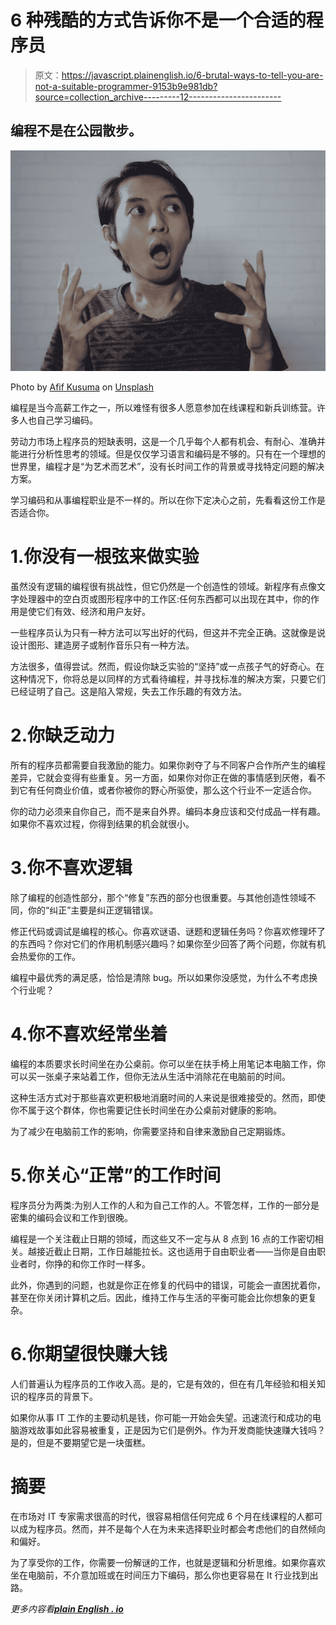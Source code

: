 # 6 种残酷的方式告诉你不是一个合适的程序员

> 原文：<https://javascript.plainenglish.io/6-brutal-ways-to-tell-you-are-not-a-suitable-programmer-9153b9e981db?source=collection_archive---------12----------------------->

## 编程不是在公园散步。

![](img/bc086787f692c399371b00334f2c7776.png)

Photo by [Afif Kusuma](https://unsplash.com/@javaistan?utm_source=medium&utm_medium=referral) on [Unsplash](https://unsplash.com?utm_source=medium&utm_medium=referral)

编程是当今高薪工作之一，所以难怪有很多人愿意参加在线课程和新兵训练营。许多人也自己学习编码。

劳动力市场上程序员的短缺表明，这是一个几乎每个人都有机会、有耐心、准确并能进行分析性思考的领域。但是仅仅学习语言和编码是不够的。只有在一个理想的世界里，编程才是“为艺术而艺术”，没有长时间工作的背景或寻找特定问题的解决方案。

学习编码和从事编程职业是不一样的。所以在你下定决心之前，先看看这份工作是否适合你。

# 1.你没有一根弦来做实验

虽然没有逻辑的编程很有挑战性，但它仍然是一个创造性的领域。新程序有点像文字处理器中的空白页或图形程序中的工作区:任何东西都可以出现在其中，你的作用是使它们有效、经济和用户友好。

一些程序员认为只有一种方法可以写出好的代码，但这并不完全正确。这就像是说设计图形、建造房子或制作音乐只有一种方法。

方法很多，值得尝试。然而，假设你缺乏实验的“坚持”或一点孩子气的好奇心。在这种情况下，你将总是以同样的方式看待编程，并寻找标准的解决方案，只要它们已经证明了自己。这是陷入常规，失去工作乐趣的有效方法。

# 2.你缺乏动力

所有的程序员都需要自我激励的能力。如果你剥夺了与不同客户合作所产生的编程差异，它就会变得有些重复。另一方面，如果你对你正在做的事情感到厌倦，看不到它有任何商业价值，或者你被你的野心所驱使，那么这个行业不一定适合你。

你的动力必须来自你自己，而不是来自外界。编码本身应该和交付成品一样有趣。如果你不喜欢过程，你得到结果的机会就很小。

# 3.你不喜欢逻辑

除了编程的创造性部分，那个“修复”东西的部分也很重要。与其他创造性领域不同，你的“纠正”主要是纠正逻辑错误。

修正代码或调试是编程的核心。你喜欢谜语、谜题和逻辑任务吗？你喜欢修理坏了的东西吗？你对它们的作用机制感兴趣吗？如果你至少回答了两个问题，你就有机会热爱你的工作。

编程中最优秀的满足感，恰恰是清除 bug。所以如果你没感觉，为什么不考虑换个行业呢？

# 4.你不喜欢经常坐着

编程的本质要求长时间坐在办公桌前。你可以坐在扶手椅上用笔记本电脑工作，你可以买一张桌子来站着工作，但你无法从生活中消除花在电脑前的时间。

这种生活方式对于那些喜欢更积极地消磨时间的人来说是很难接受的。然而，即使你不属于这个群体，你也需要记住长时间坐在办公桌前对健康的影响。

为了减少在电脑前工作的影响，你需要坚持和自律来激励自己定期锻炼。

# 5.你关心“正常”的工作时间

程序员分为两类:为别人工作的人和为自己工作的人。不管怎样，工作的一部分是密集的编码会议和工作到很晚。

编程是一个关注截止日期的领域，而这些又不一定与从 8 点到 16 点的工作密切相关。越接近截止日期，工作日越能拉长。这也适用于自由职业者——当你是自由职业者时，你挣的和你工作时一样多。

此外，你遇到的问题，也就是你正在修复的代码中的错误，可能会一直困扰着你，甚至在你关闭计算机之后。因此，维持工作与生活的平衡可能会比你想象的更复杂。

# 6.你期望很快赚大钱

人们普遍认为程序员的工作收入高。是的，它是有效的，但在有几年经验和相关知识的程序员的背景下。

如果你从事 IT 工作的主要动机是钱，你可能一开始会失望。迅速流行和成功的电脑游戏故事如此容易被重复，正是因为它们是例外。作为开发商能快速赚大钱吗？是的，但是不要期望它是一块蛋糕。

# 摘要

在市场对 IT 专家需求很高的时代，很容易相信任何完成 6 个月在线课程的人都可以成为程序员。然而，并不是每个人在为未来选择职业时都会考虑他们的自然倾向和偏好。

为了享受你的工作，你需要一份解谜的工作，也就是逻辑和分析思维。如果你喜欢坐在电脑前，不介意加班或在时间压力下编码，那么你也更容易在 It 行业找到出路。

*更多内容看*[***plain English . io***](http://plainenglish.io/)